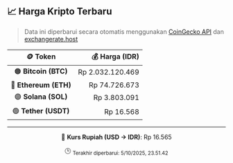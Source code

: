 

<!-- HARGA_KRIPTO -->
## 📈 Harga Kripto Terbaru

> Data ini diperbarui secara otomatis menggunakan [CoinGecko API](https://www.coingecko.com/) dan [exchangerate.host](https://exchangerate.host/)

<div align="center">

| 🪙 Token | 💰 Harga (IDR) |
|:------:|---------------:|
| 🟠 **Bitcoin (BTC)**   | Rp 2.032.120.469 |
| 🔵 **Ethereum (ETH)**  | Rp 74.726.673 |
| 🟣 **Solana (SOL)**    | Rp 3.803.091 |
| 🟢 **Tether (USDT)**   | Rp 16.568 |

---

💱 **Kurs Rupiah (USD → IDR)**: Rp 16.565

🕒 <sub>Terakhir diperbarui: 5/10/2025, 23.51.42</sub>

</div>
<!-- /HARGA_KRIPTO -->